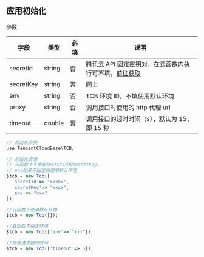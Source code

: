## 应用初始化

参数

| 字段      | 类型   | 必填 | 说明                                                                                                |
| --------- | ------ | ---- | --------------------------------------------------------------------------------------------------- |
| secretId  | string | 否   | 腾讯云 API 固定密钥对，在云函数内执行可不填。[前往获取](https://console.cloud.tencent.com/cam/capi) |
| secretKey | string | 否   | 同上                                                                                                |
| env       | string | 否   | TCB 环境 ID，不填使用默认环境                                                                       |
| proxy     | string | 否   | 调用接口时使用的 http 代理 url                                                                      |
| timeout   | double | 否   | 调用接口的超时时间（s），默认为 15，即 15 秒                                                        |

```javascript
// 初始化示例
use TencentCloudBase\TCB;

// 初始化资源
// 云函数下不需要secretId和secretKey。
// env如果不指定将使用默认环境
$tcb = new Tcb([
  'secretId'=> "xxxxx",
  'secretKey'=> "xxxx",
  'env'=> "xxx"
]);

//云函数下使用默认环境
$tcb = new Tcb([]);

//云函数下指定环境
$tcb = new Tcb(['env'=> "xxx"]);

//修改请求超时时间
$tcb = new Tcb(['timeout'=> 5]);

```
